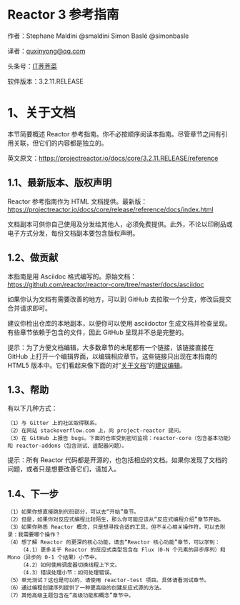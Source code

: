 # Reactor 3 参考指南

作者：Stephane Maldini @smaldini Simon Baslé @simonbasle

译者：quxinyong@qq.com

头条号：[IT荠荠菜](https://www.toutiao.com/c/user/3662984752/#mid=1640272215305230)

软件版本：3.2.11.RELEASE

# 1、关于文档

本节简要概述 Reactor 参考指南。你不必按顺序阅读本指南。尽管章节之间有引用关联，但它们的内容都是独立的。

英文原文：https://projectreactor.io/docs/core/3.2.11.RELEASE/reference

## 1.1、最新版本、版权声明

Reactor 参考指南作为 HTML 文档提供。最新版：https://projectreactor.io/docs/core/release/reference/docs/index.html

文档副本可供你自己使用及分发给其他人，必须免费提供。此外，不论以印刷品或电子方式分发，每份文档副本要包含版权声明。

## 1.2、做贡献

本指南是用 Asciidoc 格式编写的。原始文档： https://github.com/reactor/reactor-core/tree/master/docs/asciidoc

如果你认为文档有需要改善的地方，可以到 GitHub 去拉取一个分支，修改后提交合并请求即可。

建议你检出仓库的本地副本，以便你可以使用 asciidoctor 生成文档并检查呈现。有些章节依赖于包含的文件，因此 GitHub 呈现并不总是完整的。

提示：为了方便文档编辑，大多数章节的末尾都有一个链接，该链接直接在 GitHub 上打开一个编辑界面，以编辑相应章节。这些链接只出现在本指南的 HTML5 版本中。它们看起来像下面的对“[关于文档](https://projectreactor.io/docs/core/3.2.11.RELEASE/reference/#about-doc)”的[建议编辑](https://github.com/reactor/reactor-core/edit/master/docs/asciidoc/aboutDoc.adoc)。

## 1.3、帮助

有以下几种方式：

    （1）与 Gitter 上的社区取得联系。
    （2）在网站 stackoverflow.com 上，向 project-reactor 提问。
    （3）在 GitHub 上报告 bugs。下面的仓库受到密切监视：reactor-core（包含基本功能）和 reactor-addons（包含测试、适配器问题）。

提示：所有 Reactor 代码都是开源的，也包括相应的文档。如果你发现了文档的问题，或者只是想要改善它们，请加入。

## 1.4、下一步

	（1）如果你想直接跳到代码部分，可以去“开始”章节。
	（2）但是，如果你对反应式编程比较陌生，那么你可能应该从“反应式编程介绍”章节开始。
	（3）如果你熟悉 Reactor 概念，只是想寻找合适的工具，但不关心相关操作符，可以去附录：我需要哪个操作？
	（4）想了解 Reactor 的更深的核心功能，请去“Reactor 核心功能”章节，可以学到：
	    （4.1）更多关于 Reactor 的反应式类型包含在 Flux（0-N 个元素的异步序列）和 Mono（异步的 0-1 个结果）小节中。
	    （4.2）如何使用调度器切换线程上下文。
	    （4.3）错误处理小节：如何处理错误。
	（5）单元测试？这也是可以的，请使用 reactor-test 项目。具体请看测试章节。
	（6）通过编程创建序列提供了一种更高级的创建反应式源的方法。
	（7）其他高级主题包含在“高级功能和概念”章节中。